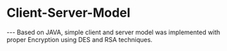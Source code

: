 # Client-Server-Model

--- Based on JAVA, simple client and server model was implemented with proper Encryption using DES and RSA techniques.
